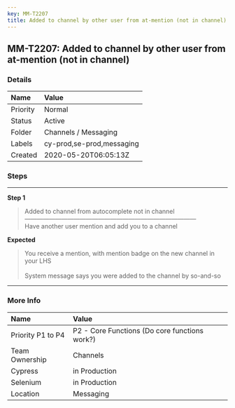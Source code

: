 ```yaml
---
key: MM-T2207
title: Added to channel by other user from at-mention (not in channel)
---
```


## MM-T2207: Added to channel by other user from at-mention (not in channel)

### Details

| Name     | Value                     |
| :------- | :------------------------ |
| Priority | Normal                    |
| Status   | Active                    |
| Folder   | Channels / Messaging      |
| Labels   | cy-prod,se-prod,messaging |
| Created  | 2020-05-20T06:05:13Z      |

### Steps

<hr/>

**Step 1**

> <article>Added to channel from autocomplete not in channel<br />&mdash;&mdash;&mdash;&mdash;&mdash;&mdash;&mdash;&mdash;&mdash;&mdash;&mdash;&mdash;&mdash;&mdash;&mdash;&mdash;&mdash;&mdash;&mdash;&mdash;&mdash;&mdash;&mdash;&mdash;&mdash;&mdash;&mdash;&mdash;<br />Have another user mention and add you to a channel</article>

**Expected**

> <article>You receive a mention, with mention badge on the new channel in your LHS<br /><br />System message says you were added to the channel by so-and-so</article>

<hr/>

### More Info

| Name              | Value                                         |
| :---------------- | :-------------------------------------------- |
| Priority P1 to P4 | P2 - Core Functions (Do core functions work?) |
| Team Ownership    | Channels                                      |
| Cypress           | in Production                                 |
| Selenium          | in Production                                 |
| Location          | Messaging                                     |
